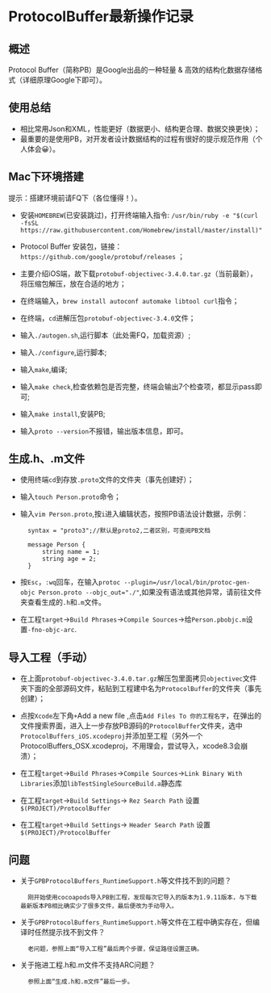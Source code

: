# ProtocolBuffer最新操作记录

## 概述

Protocol Buffer（简称PB）是Google出品的一种轻量 & 高效的结构化数据存储格式（详细原理Google下即可）。

## 使用总结

* 相比常用Json和XML，性能更好（数据更小、结构更合理、数据交换更快）；
* 最重要的是使用PB，对开发者设计数据结构的过程有很好的提示规范作用（个人体会😀）。

## Mac下环境搭建

提示：搭建环境前请FQ下（各位懂得！）。

* 安装`HOMEBREW`(已安装跳过)，打开终端输入指令:
`/usr/bin/ruby -e "$(curl -fsSL https://raw.githubusercontent.com/Homebrew/install/master/install)"`

* Protocol Buffer 安装包，链接：`https://github.com/google/protobuf/releases` ；

* 主要介绍iOS端，故下载`protobuf-objectivec-3.4.0.tar.gz`（当前最新），将压缩包解压，放在合适的地方；

* 在终端输入，`brew install autoconf automake libtool curl`指令；

* 在终端，`cd`进解压包`protobuf-objectivec-3.4.0`文件；

* 输入`./autogen.sh`,运行脚本（此处需FQ，加载资源）;

* 输入`./configure`,运行脚本;

* 输入`make`,编译;

* 输入`make check`,检查依赖包是否完整，终端会输出7个检查项，都显示pass即可;

* 输入`make install`,安装PB;

* 输入`proto --version`不报错，输出版本信息，即可。

## 生成.h、.m文件

* 使用终端`cd`到存放`.proto`文件的文件夹（事先创建好）；

* 输入`touch Person.proto`命令；

* 输入`vim Person.proto`,按`i`进入编辑状态，按照PB语法设计数据，示例：

		syntax = "proto3";//默认是proto2,二者区别，可查阅PB文档
		
		message Person {
		    string name = 1;
		    string age = 2;
		}

* 按`Esc`，`:wq`回车，在输入`protoc --plugin=/usr/local/bin/protoc-gen-objc Person.proto --objc_out="./"`,如果没有语法或其他异常，请前往文件夹查看生成的`.h`和`.m`文件。

* 在工程`target`->`Build Phrases`->`Compile Sources`->给`Person.pbobjc.m`设置`-fno-objc-arc`.

## 导入工程（手动）

* 在上面`protobuf-objectivec-3.4.0.tar.gz`解压包里面拷贝`objectivec`文件夹下面的全部源码文件，粘贴到工程建中名为`ProtocolBuffer`的文件夹（事先创建）；

*  点按`Xcode`左下角`+`Add a new file ,点击`Add Files To 你的工程名字`，在弹出的文件搜索界面，进入上一步存放PB源码的`ProtocolBuffer`文件夹，选中`ProtocolBuffers_iOS.xcodeproj`并添加至工程（另外一个ProtocolBuffers_OSX.xcodeproj，不用理会，尝试导入，xcode8.3会崩溃）；

* 在工程`target`->`Build Phrases`->`Compile Sources`->`Link Binary With Libraries`添加`libTestSingleSourceBuild.a`静态库

* 在工程`target`->`Build Settings`-> `Rez Search Path` 设置`$(PROJECT)/ProtocolBuffer`

* 在工程`target`->`Build Settings`-> `Header Search Path` 设置`$(PROJECT)/ProtocolBuffer`

## 问题

* 关于`GPBProtocolBuffers_RuntimeSupport.h`等文件找不到的问题？

		刚开始使用cocoapods导入PB到工程，发现每次它导入的版本为1.9.11版本，与下载最新版本PB相比确实少了很多文件，最后便改为手动导入。

* 关于`GPBProtocolBuffers_RuntimeSupport.h`等文件在工程中确实存在，但编译时任然提示找不到文件？

		老问题，参照上面“导入工程”最后两个步骤，保证路径设置正确。

* 关于拖进工程.h和.m文件不支持ARC问题？

		参照上面“生成.h和.m文件”最后一步。
